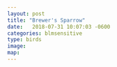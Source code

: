 ```yaml
---
layout: post
title: "Brewer's Sparrow"
date:   2018-07-31 10:07:03 -0600
categories: blmsensitive
type: birds
image:
map:
---
```

